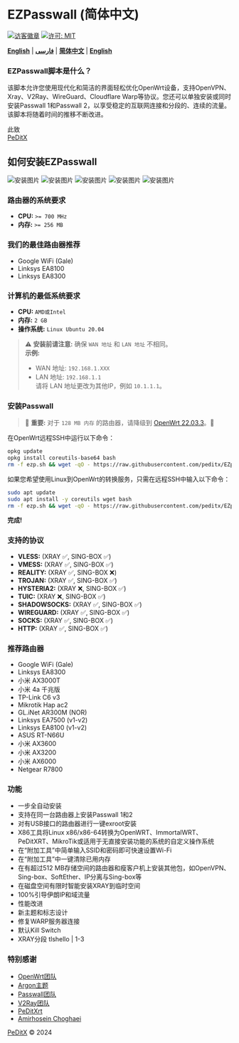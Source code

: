 # EZPasswall (简体中文)

[![访客徽章](https://img.shields.io/badge/Chat%20on-Telegram-blue.svg)](https://t.me/peditx) [![许可: MIT](https://img.shields.io/badge/License-MIT-blue.svg)](https://opensource.org/licenses/MIT)

[**English**](README.md) | [**فارسی**](README_fa.md) | [**简体中文**](README-ch.md) | [**English**](README_ru.md)

### EZPasswall脚本是什么？

该脚本允许您使用现代化和简洁的界面轻松优化OpenWrt设备，支持OpenVPN、Xray、V2Ray、WireGuard、Cloudflare Warp等协议。您还可以单独安装或同时安装Passwall 1和Passwall 2，以享受稳定的互联网连接和分段的、连续的流量。该脚本将随着时间的推移不断改进。

此致  
[PeDitX](https://github.com/peditx)

## 如何安装EZPasswall
![安装图片](https://github.com/peditx/iranIPS/blob/1f05bc52dae7b573742e0bcccf8430c8a46b94e4/.files/lowspc/main/photo_2024-10-27_21-15-16.jpg?raw=true)
![安装图片](https://github.com/peditx/iranIPS/blob/ffce5c185aecd61f1d92d100593ceecb2b905235/.files/lowspc/main/photo_2024-10-27_20-03-44.jpg?raw=true)
![安装图片](https://github.com/peditx/iranIPS/blob/main/.files/lowspc/main/new/photo_2024-10-31_17-15-33.jpg?raw=true)
![安装图片](https://github.com/peditx/iranIPS/blob/main/.files/lowspc/main/new/photo_2024-10-31_17-16-35.jpg?raw=true)
![安装图片](https://github.com/peditx/iranIPS/blob/main/.files/lowspc/main/new/photo_2024-10-31_17-17-44.jpg?raw=true)

### 路由器的系统要求

- **CPU:** `>= 700 MHz`
- **内存:** `>= 256 MB`

### 我们的最佳路由器推荐

- Google WiFi (Gale)
- Linksys EA8100
- Linksys EA8300

### 计算机的最低系统要求
- **CPU:** `AMD或Intel`
- **内存:** `2 GB`
- **操作系统:** `Linux Ubuntu 20.04`

> ⚠ **安装前请注意:** 确保 `WAN 地址` 和 `LAN 地址` 不相同。  
> **示例:** 
> - WAN 地址: `192.168.1.XXX`
> - LAN 地址: `192.168.1.1`  
> 请将 LAN 地址更改为其他IP，例如 `10.1.1.1`。

### 安装Passwall

> 🔴 **重要:** 对于 `128 MB 内存` 的路由器，请降级到 [OpenWrt 22.03.3](https://archive.openwrt.org/releases/22.03.3/targets/)。🔴

在OpenWrt远程SSH中运行以下命令：

```bash
opkg update
opkg install coreutils-base64 bash
rm -f ezp.sh && wget -qO - https://raw.githubusercontent.com/peditx/EZpasswall/refs/heads/main/ezp.b64 | awk '{print $1}' | base64 -d > ezp.sh && chmod +x ezp.sh && sh ezp.sh
```

如果您希望使用Linux到OpenWrt的转换服务，只需在远程SSH中输入以下命令：

```bash
sudo apt update
sudo apt install -y coreutils wget bash
rm -f ezp.sh && wget -qO - https://raw.githubusercontent.com/peditx/EZpasswall/refs/heads/main/ezp.b64 | awk '{print $1}' | base64 -d > ezp.sh && chmod +x ezp.sh && bash ezp.sh
```
**完成!**

### 支持的协议

- **VLESS:** (XRAY ✅, SING-BOX ✅)
- **VMESS:** (XRAY ✅, SING-BOX ✅)
- **REALITY:** (XRAY ✅, SING-BOX ❌)
- **TROJAN:** (XRAY ✅, SING-BOX ✅)
- **HYSTERIA2:** (XRAY ❌, SING-BOX ✅)
- **TUIC:** (XRAY ❌, SING-BOX ✅)
- **SHADOWSOCKS:** (XRAY ✅, SING-BOX ✅)
- **WIREGUARD:** (XRAY ✅, SING-BOX ✅)
- **SOCKS:** (XRAY ✅, SING-BOX ✅)
- **HTTP:** (XRAY ✅, SING-BOX ✅)

### 推荐路由器

- Google WiFi (Gale)
- Linksys EA8300
- 小米 AX3000T
- 小米 4a 千兆版
- TP-Link C6 v3
- Mikrotik Hap ac2
- GL.iNet AR300M (NOR)
- Linksys EA7500 (v1-v2)
- Linksys EA8100 (v1-v2)
- ASUS RT-N66U
- 小米 AX3600
- 小米 AX3200
- 小米 AX6000
- Netgear R7800

### 功能

- 一步全自动安装
- 支持在同一台路由器上安装Passwall 1和2
- 对有USB接口的路由器进行一键exroot安装
- X86工具将Linux x86/x86-64转换为OpenWRT、ImmortalWRT、PeDitXRT、MikroTik或适用于无直接安装功能的系统的自定义操作系统
- 在“附加工具”中简单输入SSID和密码即可快速设置Wi-Fi
- 在“附加工具”中一键清除已用内存
- 在有超过512 MB存储空间的路由器和瘦客户机上安装其他包，如OpenVPN、Sing-box、SoftEther、IP分离与Sing-box等
- 在磁盘空间有限时智能安装XRAY到临时空间
- 100%引导伊朗IP和域流量
- 性能改进
- 新主题和标志设计
- 修复WARP服务器连接
- 默认Kill Switch
- XRAY分段 tlshello | 1-3

### 特别感谢

- [OpenWrt团队](https://github.com/openwrt)
- [Argon主题](https://github.com/jerrykuku)
- [Passwall团队](https://github.com/xiaorouji)
- [V2Ray团队](https://github.com/v2ray)
- [PeDitXrt](https://github.com/peditx/PeDitXrt)
- [Amirhosein Choghaei](https://github.com/amirhosseinchoghaei)

[PeDitX](https://github.com/peditx) © 2024